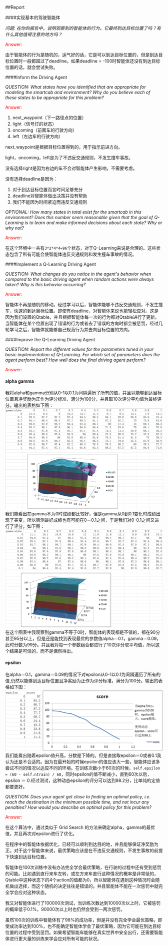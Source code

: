 ##Report


####实现基本的驾驶智能体

*问题: 在你的报告中，说明观察到的智能体的行为。它最终到达目标位置了吗？有什么其他值得注意的地方吗？*

<font color=red>Answer:</font> 

由于智能体的行为是随机的，运气好的话，它是可以到达目标位置的，但是到达目标位置时一般都超过了deadline。如果deadline = -100时智能体还没有到达目标位置的话，就会尝试失败。

####Inform the Driving Agent

*QUESTION: What states have you identified that are appropriate for modeling the smartcab and environment? Why do you believe each of these states to be appropriate for this problem?*

<font color=red>Answer:</font>

1. next_waypoint（下一路径点的位置）
2. light（信号灯的状态）
3. oncoming（前面车的行驶方向）
4. left（左边车的行驶方向）

next_waypoint是根据目标位置得到的，用于指示前进方向。

light，oncoming，left是为了不违反交通规则，不发生撞车事故。

没有选择right是因为右边的车不会对智能体产生影响，不需要考虑。

没有选择deadline是因为：

1. 对于到达目标位置而言时间足够充分
2. deadline对智能体做出决策并没有帮助
3. 我们不能因为时间紧迫而违反交通规则

*OPTIONAL: How many states in total exist for the smartcab in this environment? Does this number seem reasonable given that the goal of Q-Learning is to learn and make informed decisions about each state? Why or why not?*

<font color=red>Answer:</font> 

在这个环境中一共有`3*2*4*4=96`个状态，对于Q-Learning来说是合理的。这些状态包含了所有可能会使智能体违反交通规则和发生撞车事故的情况。

####Implement a Q-Learning Driving Agent

*QUESTION: What changes do you notice in the agent's behavior when compared to the basic driving agent when random actions were always taken? Why is this behavior occurring?*

<font color=red>Answer:</font>

智能体不再是随机的移动。经过学习以后，智能体能够不违反交通规则，不发生撞车，快速的到达目标位置。即使有deadline，对智能体来说也能轻松应对。这是因为我们设置的Qtable，并且根据智能体每一次的行为都对Qtable进行了更新。当智能体在某个位置出现了错误的行为或者去了错误的方向时都会被惩罚，经过几轮学习之后，智能体就能够自己规范行为并去向目标位置的方向。

####Improve the Q-Learning Driving Agent

*QUESTION: Report the different values for the parameters tuned in your basic implementation of Q-Learning. For which set of parameters does the agent perform best? How well does the final driving agent perform?*

<font color=red>Answer:</font>


#### alpha gamma

我将alpha和gamma分别从0-1以0.1为间隔遍历了所有的值，并且以能够到达目标位置且净奖励为正作为评分标准，满分为100分，并且取10次评分平均值为最终评分。输出的表格如下图：
![](001.png)
我们能看出在gamma不为0时成绩都比较好，但是gamma从0到0.1变化时成绩出现了突变，所以猜测最好成绩也有可能在0－0.1之间，于是我们对0-0.1之间又进行了评分，如下图：
![](002.png)
在这个图表中我观察到gamma不等于0时，智能体的表现都是不错的，都在90分甚至95分以上，但是还是能找到表现最优的参数值alpha＝0.1，gamma＝0.09，此时分数为99分。并且我对每一个参数组合都进行了10次评分取平均值，所以这个结果是可信的，而不是偶然得出。
#### epsilon
在alpha＝0.1，gamma＝0.09的情况下对epsilon从0-1以0.1为间隔遍历了所有的值,仍然以能够到达目标位置且净奖励为正作为评分标准，满分为100分。输出的表格如下图：
![](003.png)
我们能看出随着epsilon值升高，分数是下降的。但是直接取epsilon＝0或者0.1我认为还是不合适的。因为在最开始的时候epsilon的值应该大一些，智能体应该多尝试不同的情况以适应不同的环境。在训练次数小于60次的时候，`self.epsilon = (60 - self.ntrain) / 60`，同时epsilon的值不断减小，直到60次以后，epsilon ＝ 0.经过测试，这种动态epsilon的评分可以达到98.2分，比单纯的定值都要更好。

*QUESTION: Does your agent get close to finding an optimal policy, i.e. reach the destination in the minimum possible time, and not incur any penalties? How would you describe an optimal policy for this problem?*

<font color=red>Answer:</font> 


在这个算法中，通过类似于 Grid Search 的方法来确定alpha，gamma的最优值，并且再次对epsilon进行了优化。

在程序中的智能体依据优化，已经可以顺利到达目的地，并且能够保证净奖励为正。对于这个智能体来说，最优策略应该是在不违反交通规则，不发生事故的前提下快速到达目标位置。

智能体在100次训练中没有办法完全学会最优策略，在行驶的过程中还有受到惩罚的可能。比如遇到直行来车左转，或左方来车直行这种情况的概率是非常低的，Qtable中这种状态下的4个action的值都为0，所以智能体在遇到这种情况时会随机做出选择，而这个随机的决定往往是错误的。并且智能体不能在一次惩罚中就完全学会应对这种状态。

我又对智能体进行了100000次测试，当训练次数达到10000次以上时，它被惩罚的概率低于0.1%，90000次以上时也仍然会受到一两次惩罚。

虽然100次的训练中智能体有了98%的成功率，但是并没有完全学会最优策略，即使成功率达到100%，也不能确定智能体学会了最优策略，因为它可能在到达目标位置的过程中受到惩罚。如果希望智能车能够在真实世界中安全出行，还需要智能体进行更大量的训练来学会应对所有可能的状况。